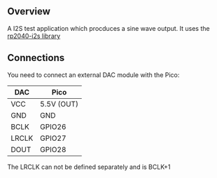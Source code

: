 
## Overview

A I2S test application which procduces a sine wave output. It uses the [rp2040-i2s library](https://github.com/pschatzmann/rp2040-i2s)

## Connections 

You need to connect an external DAC module with the Pico:

 DAC    | Pico              
--------|------------------------
 VCC    | 5.5V (OUT) 
 GND    | GND 
 BCLK   | GPIO26 
 LRCLK  | GPIO27
 DOUT   | GPIO28


The LRCLK can not be defined separately and is BCLK+1

